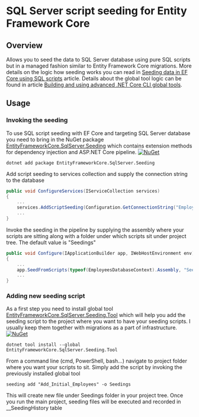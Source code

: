 
# SQL Server script seeding for Entity Framework Core

## Overview

Allows you to seed the data to SQL Server database using pure SQL scripts but in a managed fashion similar to Entity Framework Core migrations.
More details on the logic how seeding works you can read in [Seeding data in EF Core using SQL scripts](https://dejanstojanovic.net/aspnet/2020/september/seeding-data-in-ef-core-using-sql-scripts/) article.
Details about the global tool logic can be found in article [Building and using advanced .NET Core CLI global tools](https://dejanstojanovic.net/aspnet/2020/september/building-and-using-advanced-net-core-cli-global-tools/).

## Usage
### Invoking the seeding
To use SQL script seeding with EF Core and targeting SQL Server database you need to bring in the NuGet package [EntityFrameworkCore.SqlServer.Seeding](https://www.nuget.org/packages/EntityFrameworkCore.SqlServer.Seeding/) which contains extension methods for dependency injection and ASP.NET Core pipeline.
[![NuGet](https://img.shields.io/nuget/v/EntityFrameworkCore.SqlServer.Seeding.svg)](https://www.nuget.org/packages/EntityFrameworkCore.SqlServer.Seeding)
```
dotnet add package EntityFrameworkCore.SqlServer.Seeding
```

Add script seeding to services collection and supply the connection string to the database

```csharp
public void ConfigureServices(IServiceCollection services)
{
	...
	services.AddScriptSeeding(Configuration.GetConnectionString("EmployeesDatabase"));
	...
}
```

Invoke the seeding in the pipeline by supplying the assembly where your scripts are sitting along with a folder under which scripts sit under project tree. The default value is "Seedings"

```csharp
public void Configure(IApplicationBuilder app, IWebHostEnvironment env)
{
	...
    app.SeedFromScripts(typeof(EmployeesDatabaseContext).Assembly, "Seedings");
	...
}
```

### Adding new seeding script
As a first step you need to install global tool [EntityFrameworkCore.SqlServer.Seeding.Tool](https://www.nuget.org/packages/EntityFrameworkCore.SqlServer.Seeding.Tool/) which will help you add the seeding script to the project where you want to have your seeding scripts.
I usually keep them together with migrations as a part of infrastructure.
[![NuGet](https://img.shields.io/nuget/v/EntityFrameworkCore.SqlServer.Seeding.Tool.svg)](https://www.nuget.org/packages/EntityFrameworkCore.SqlServer.Seeding.Tool)
```
dotnet tool install --global EntityFrameworkCore.SqlServer.Seeding.Tool 
```

From a command line (cmd, PowerShell, bash…) navigate to project folder where you want your scripts to sit.
Simply add the script by invoking the previously installed global tool

```
seeding add "Add_Initial_Employees" -o Seedings
```

This will create new file under Seedings folder in your project tree.
Once you run the main project, seeding files will be executed and recorded in __SeedingHistory table

